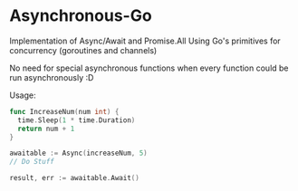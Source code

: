 # Asynchronous-Go
Implementation of Async/Await and Promise.All Using Go's primitives for concurrency (goroutines and channels)

No need for special asynchronous functions when every function could be run asynchronously :D

Usage:
```go
func IncreaseNum(num int) {
  time.Sleep(1 * time.Duration)
  return num + 1
}

awaitable := Async(increaseNum, 5)
// Do Stuff

result, err := awaitable.Await()
```
